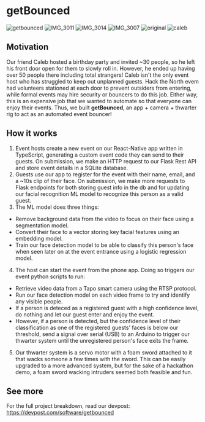 # getBounced
![getbounced](https://github.com/user-attachments/assets/cdb5f018-abdc-4da2-80c4-d8af5fc5dab7)
![IMG_3011](https://github.com/user-attachments/assets/3039a8df-6d8f-4921-93a2-da8762564fad)
![IMG_3014](https://github.com/user-attachments/assets/c5aa5761-b585-4294-a910-76e8fd485c2d)
![IMG_3007](https://github.com/user-attachments/assets/681f3482-e7e4-4f6a-9a60-3dbb087ae4a6)
![original](https://github.com/user-attachments/assets/dee74921-46c9-4dfb-b110-3ad3e6127288)
![caleb](https://github.com/user-attachments/assets/b704039c-5a27-4839-a8c3-1416dbd2c5d7)
## Motivation
Our friend Caleb hosted a birthday party and invited ~30 people, so he left his front door open for them to slowly roll in. However, he ended up having over 50 people there including total strangers! Caleb isn't the only event host who has struggled to keep out unplanned guests. Hack the North evem had volunteers stationed at each door to prevent outsiders from entering, while formal events may hire security or bouncers to do this job. Either way, this is an expensive job that we wanted to automate so that everyone can enjoy their events. Thus, we built **getBounced**, an app + camera + thwarter rig to act as an automated event bouncer!
## How it works
1) Event hosts create a new event on our React-Native app written in TypeScript, generating a custom event code they can send to their guests. On submission, we make an HTTP request to our Flask Rest API and store event details in a SQLite database.
2) Guests use our app to register for the event with their name, email, and a ~10s clip of their face. On submission, we make more requests to Flask endpoints for both storing guest info in the db and for updating our facial recognition ML model to recognize this person as a valid guest.
3) The ML model does three things:
- Remove background data from the video to focus on their face using a segmentation model.
- Convert their face to a vector storing key facial features using an embedding model.
- Train our face detection model to be able to classify this person's face when seen later on at the event entrance using a logistic regression model.
4) The host can start the event from the phone app. Doing so triggers our event python scripts to run:
- Retrieve video data from a Tapo smart camera using the RTSP protocol.
- Run our face detection model on each video frame to try and identify any visible people.
- If a person is deteced as a registered guest with a high confidence level, do nothing and let our guest enter and enjoy the event.
- However, if a person is detected, but the confidence level of their classification as one of the registered guests' faces is below our threshold, send a signal over serial (USB) to an Arduino to trigger our thwarter system until the unregistered person's face exits the frame.
5) Our thwarter system is a servo motor with a foam sword attached to it that wacks someone a few times with the sword. This can be easily upgraded to a more advanced system, but for the sake of a hackathon demo, a foam sword wacking intruders seemed both feasible and fun.
## See more
For the full project breakdown, read our devpost: https://devpost.com/software/getbounced
